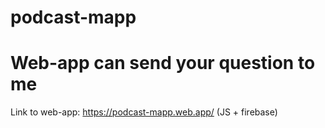 # podcast-mapp
Web-app can send your question to me
==========================================================================
Link to web-app: https://podcast-mapp.web.app/
(JS + firebase)
